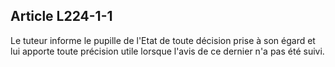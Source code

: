 ## Article L224-1-1

Le tuteur informe le pupille de l'Etat de toute décision prise à son égard et lui apporte toute précision utile
lorsque l'avis de ce dernier n'a pas été suivi.

